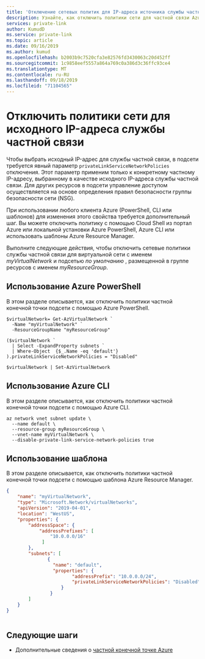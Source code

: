 ```yaml
---
title: 'Отключение сетевых политик для IP-адреса источника службы частной связи Azure '
description: Узнайте, как отключить политики сети для частной связи Azure
services: private-link
author: KumudD
ms.service: private-link
ms.topic: article
ms.date: 09/16/2019
ms.author: kumud
ms.openlocfilehash: b2003b9c7520cfa3e82576fd3430063c20d452ff
ms.sourcegitcommit: 1c9858eef5557a864a769c0a386d3c36ffc93ce4
ms.translationtype: MT
ms.contentlocale: ru-RU
ms.lasthandoff: 09/18/2019
ms.locfileid: "71104565"
---
```

# <a name="disable-network-policies-for-private-link-service-source-ip"></a>Отключить политики сети для исходного IP-адреса службы частной связи

Чтобы выбрать исходный IP-адрес для службы частной связи, в подсети требуется явный параметр `privateLinkServiceNetworkPolicies` отключения. Этот параметр применим только к конкретному частному IP-адресу, выбранному в качестве исходного IP-адреса службы частной связи. Для других ресурсов в подсети управление доступом осуществляется на основе определения правил безопасности группы безопасности сети (NSG). 
 
При использовании любого клиента Azure (PowerShell, CLI или шаблонов) для изменения этого свойства требуется дополнительный шаг. Вы можете отключить политику с помощью Cloud Shell из портал Azure или локальной установки Azure PowerShell, Azure CLI или использовать шаблоны Azure Resource Manager.  
 
Выполните следующие действия, чтобы отключить сетевые политики службы частной связи для виртуальной сети с именем *myVirtualNetwork* и подсетью *по умолчанию* , размещенной в группе ресурсов с именем *myResourceGroup*. 

## <a name="using-azure-powershell"></a>Использование Azure PowerShell
В этом разделе описывается, как отключить политики частной конечной точки подсети с помощью Azure PowerShell.

```azurepowershell
$virtualNetwork= Get-AzVirtualNetwork `
  -Name "myVirtualNetwork" ` 
  -ResourceGroupName "myResourceGroup"  
   
($virtualNetwork ` 
  | Select -ExpandProperty subnets ` 
  | Where-Object  {$_.Name -eq 'default'} ).privateLinkServiceNetworkPolicies = "Disabled" 
 
$virtualNetwork | Set-AzVirtualNetwork 
```
## <a name="using-azure-cli"></a>Использование Azure CLI
В этом разделе описывается, как отключить политики частной конечной точки подсети с помощью Azure CLI.
```azurecli
az network vnet subnet update \ 
  --name default \ 
  --resource-group myResourceGroup \ 
  --vnet-name myVirtualNetwork \ 
  --disable-private-link-service-network-policies true 
```
## <a name="using-a-template"></a>Использование шаблона
В этом разделе описывается, как отключить политики частной конечной точки подсети с помощью шаблона Azure Resource Manager.
```json
{ 
    "name": "myVirtualNetwork", 
    "type": "Microsoft.Network/virtualNetworks", 
    "apiVersion": "2019-04-01", 
    "location": "WestUS", 
    "properties": { 
        "addressSpace": { 
            "addressPrefixes": [ 
                "10.0.0.0/16" 
             ] 
        }, 
        "subnets": [ 
               { 
                 "name": "default", 
                 "properties": { 
                        "addressPrefix": "10.0.0.0/24", 
                        "privateLinkServiceNetworkPolicies": "Disabled" 
                    } 
                } 
        ] 
    } 
} 
 
```
## <a name="next-steps"></a>Следующие шаги
- Дополнительные сведения о [частной конечной точке Azure](private-endpoint-overview.md)
 

